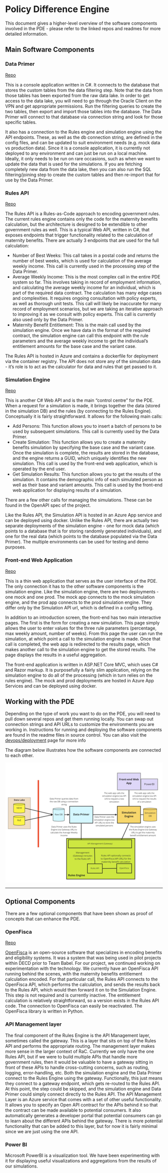 # Policy Difference Engine

This document gives a higher-level overview of the software components involved in the PDE - please refer to the linked repos and readmes for more detailed information.

## Main Software Components

### Data Primer
[Repo](https://github.com/DTS-STN/babel-data-primer)

This is a console application written in C#. It connects to the database that stores the custom tables from the data filtering step. Note that the data from those tables has been exported from the raw data lake. In order to get access to the data lake, you will need to go through the Oracle Client on the VPN and get appropriate permissions. Run the filtering queries to create the two tables, then export and import those tables into the database. The Data Primer will connect to that database via connection string and look for those specific tables. 

It also has a connection to the Rules engine and simulation engine using the API endpoints. These, as well as the db connection string, are defined in the config files, and can be updated to suit environment needs (e.g. mock data vs production data). Since it is a console application, it is currently not deployed to any environment and can just be run on a local machine. Ideally, it only needs to be run on rare occasions, such as when we want to update the data that is used for the simulations. If you are fetching completely new data from the data lake, then you can also run the SQL filtering/joining step to create the custom tables and then re-import that for use by the Data Primer. 


### Rules API
[Repo](https://github.com/DTS-STN/babel-rules-engine)

The Rules API is a Rules-as-Code approach to encoding government rules. The current rules engine contains only the code for the maternity benefits calculation, but the architecture is designed to be extendible to other government rules as well. This is a typical Web API, written in C#, that exposes endpoints that trigger functionality related to the calculation of maternity benefits. There are actually 3 endpoints that are used for the full calculation:
- Number of Best Weeks: This call takes in a postal code and returns the number of best weeks, which is used for calculation of the average weekly income. This call is currently used in the processing step of the Data Primer.
- Average Weekly Income: This is the most complex call in the entire PDE system so far. This involves taking in record of employment information, and calculating the average weekly income for an individual, which is part of the required data contract. The calculation has many edge cases and complexities. It requires ongoing consultation with policy experts, as well as thorough unit tests. This call will likely be inaccurate for many record of employment scenarios, but we are taking an iterative approach to improving it as we consult with policy experts. This call is currently also used only by the Data Primer.
- Maternity Benefit Entitlement: This is the main call used by the simulation engine. Once we have data in the format of the required contract, the simulation engine can call this endpoint with the rule parameters and the average weekly income to get the individual’s entitlement amounts for the base case and the variant case. 

The Rules API is hosted in Azure and contains a dockerfile for deployment via the container registry. The API does not store any of the simulation data - it’s role is to act as the calculator for data and rules that get passed to it.


### Simulation Engine
[Repo](https://github.com/DTS-STN/babel-simulation-engine)

This is another C# Web API and is the main “control centre” for the PDE. When a request for a simulation is made, it brings together the data (stored in the simulation DB) and the rules (by connecting to the Rules Engine). Conceptually it is fairly straightforward. It allows for the following main calls:
- Add Persons: This function allows you to insert a batch of persons to be used by subsequent simulations. This call is currently used by the Data Primer.
- Create Simulation: This function allows you to create a maternity benefits simulation by specifying the base case and the variant case. Once the simulation is complete, the results are stored in the database, and the engine returns a GUID, which uniquely identifies the new simulation. This call is used by the front-end web application, which is operated by the end user.
- Get Simulation Results: This function allows you to get the results of the simulation. It contains the demographic info of each simulated person as well as their base and variant amounts. This call is used by the front-end web application for displaying results of a simulation.

There are a few other calls for managing the simulations. These can be found in the OpenAPI spec of the project.

Like the Rules API, the Simulation API is hosted in an Azure App service and can be deployed using docker. Unlike the Rules API, there are actually two separate deployments of the simulation engine - one for mock data (which points to a database that is for storing randomly generated individuals), and one for the real data (which points to the database populated via the Data Primer). The multiple environments can be used for testing and demo purposes.  

### Front-end Web Application
[Repo](https://github.com/DTS-STN/babel-web-app)

This is a thin web application that serves as the user interface of the PDE. The only connection it has to the other software components is the simulation engine. Like the simulation engine, there are two deployments - one mock and one prod. The mock app connects to the mock simulation engine, and the prod app connects to the prod simulation engine. They differ only by the Simulation API url, which is defined in a config setting. 

In addition to an introduction screen, the front-end has two main interactive pages. The first is the form for creating a new simulation. This page simply allows the user to enter values for the three rule parameters (percentage, max weekly amount, number of weeks). From this page the user can run the simulation, at which point a call to the simulation engine is made. Once that call is completed, the web app is redirected to the results page, which makes another call to the simulation engine to get the stored results. The page displays the results in a useful aggregation.

The front-end application is written in ASP.NET Core MVC, which uses C# and Razor markup. It is purposefully a fairly slim application, relying on the simulation engine to do all of the processing (which in turn relies on the rules engine). The mock and prod deployments are hosted in Azure App Services and can be deployed using docker. 


## Working with the PDE
Depending on the type of work you want to do on the PDE, you will need to pull down several repos and get them running locally. You can swap out connection strings and API URLs to customize the environments you are working in. Instructions for running and deploying the software components are found in the readme files in source control. You can also visit the [devops/deployment](https://github.com/DTS-STN/babel-main/blob/main/dev-ops.md) page for more info

The diagram below illustrates how the software components are connected to each other.

![Software Components](https://github.com/DTS-STN/babel-main/blob/main/images/software_components.jpg)

-----------

## Optional Components

There are a few optional components that have been shown as proof of concepts that can enhance the PDE.

### OpenFisca
[Repo](https://github.com/DTS-STN/babel-openfisca-engine)

[OpenFisca](https://openfisca.org/en/) is an open-source software that specializes in encoding benefits and eligibility systems. It was a system that was being used in pilot projects within DECD prior to Team Babel. For our project, we continued working on experimentation with the technology. We currently have an OpenFisca API running behind the scenes, with the maternity benefits entitlement calculation encoded. For that particular call, the Rules API connects to the OpenFisca API, which performs the calculation, and sends the results back to the Rules API, which would then forward it on to the Simulation Engine. This step is not required and is currently inactive. The entitlement calculation is relatively straightforward, so a version exists in the Rules API code. The connection to OpenFisca can easily be reactivated. The OpenFisca library is written in Python.

### API Management layer
The final component of the Rules Engine is the API Management layer, sometimes called the gateway. This is a layer that sits on top of the Rules API and performs the appropriate routing. The management layer makes more sense in the larger context of RaC. Currently we only have the one Rules API, but if we were to build multiple APIs that handle more government rules, then it would be valuable to have a gateway sitting in front of these APIs to handle cross-cutting concerns, such as routing, logging, error-handling, etc. Both the simulation engine and the Data Primer connect to the Rules Engine using the gateway. Functionally, this just means they connect to a gateway endpoint, which gets re-routed to the Rules API. At this point, the step could be skipped, and the simulation engine and Data Primer could simply connect directly to the Rules API. The API Management Layer is an Azure service that comes with a set of other useful functionality. It allows you to specify an Open API contract for the APIs behind it so that the contract can be made available to potential consumers. It also automatically generates a developer portal that potential consumers can go to learn about the different APIs behind the gateway. There is more potential functionality that can be added to this layer, but for now it is fairly minimal since we are just using the one API.


### Power BI
Microsoft PowerBI is a visualization tool. We have been experimenting with it for displaying useful visualizations and aggregations from the results of our simulations. 

